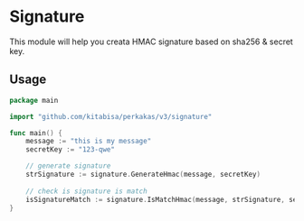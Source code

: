 # Signature

This module will help you creata HMAC signature based on sha256 & secret key.

## Usage

```go
package main

import "github.com/kitabisa/perkakas/v3/signature"

func main() {
    message := "this is my message"
	secretKey := "123-qwe"

    // generate signature
    strSignature := signature.GenerateHmac(message, secretKey)
    
    // check is signature is match
    isSignatureMatch := signature.IsMatchHmac(message, strSignature, secretKey)
}
```

